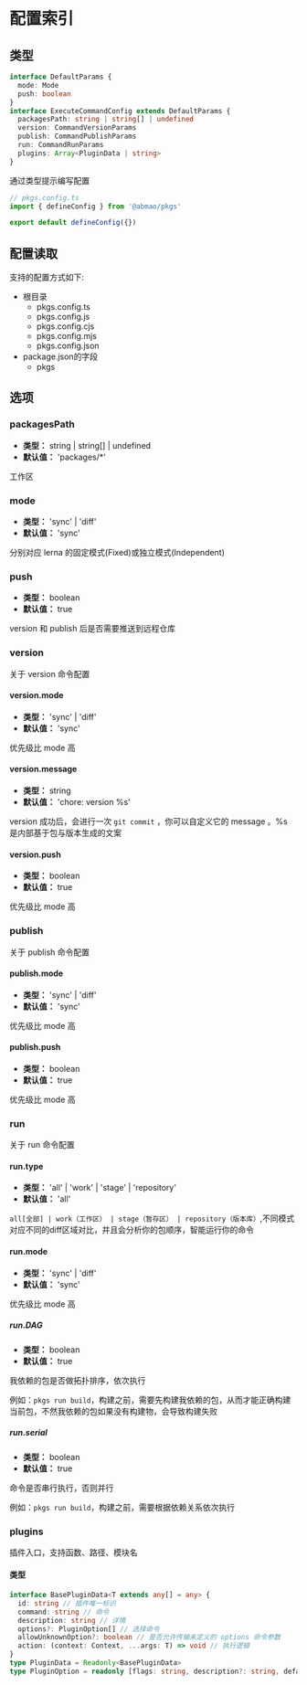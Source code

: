 # 配置索引

## 类型
```ts
interface DefaultParams {
  mode: Mode
  push: boolean
}
interface ExecuteCommandConfig extends DefaultParams {
  packagesPath: string | string[] | undefined
  version: CommandVersionParams
  publish: CommandPublishParams
  run: CommandRunParams
  plugins: Array<PluginData | string>
}
```

通过类型提示编写配置
```ts
// pkgs.config.ts
import { defineConfig } from '@abmao/pkgs'

export default defineConfig({})
```
## 配置读取
支持的配置方式如下:
- 根目录
  - pkgs.config.ts
  - pkgs.config.js
  - pkgs.config.cjs
  - pkgs.config.mjs
  - pkgs.config.json
- package.json的字段
  - pkgs
## 选项
### packagesPath
- __类型：__ string | string[] | undefined
- __默认值：__ 'packages/*'

工作区
### mode
- __类型：__ 'sync' | 'diff'
- __默认值：__ 'sync'

分别对应 lerna 的固定模式(Fixed)或独立模式(Independent)
### push
- __类型：__  boolean
- __默认值：__ true

version 和 publish 后是否需要推送到远程仓库
### version
关于 version 命令配置
#### version.mode
- __类型：__ 'sync' | 'diff'
- __默认值：__ 'sync'

优先级比 mode 高
#### version.message
- __类型：__ string
- __默认值：__ 'chore: version %s'

version 成功后，会进行一次 `git commit` ，你可以自定义它的 message 。%s 是内部基于包与版本生成的文案
#### version.push
- __类型：__ boolean
- __默认值：__ true

优先级比 mode 高
### publish
关于 publish 命令配置
#### publish.mode
- __类型：__ 'sync' | 'diff'
- __默认值：__  'sync'

优先级比 mode 高
#### publish.push
- __类型：__ boolean
- __默认值：__ true

优先级比 mode 高
### run
关于 run 命令配置
#### run.type
- __类型：__ 'all' | 'work' | 'stage' | 'repository'
- __默认值：__ 'all'

`all[全部] | work（工作区） | stage（暂存区） | repository（版本库）`,不同模式对应不同的diff区域对比，并且会分析你的包顺序，智能运行你的命令
#### run.mode
- __类型：__ 'sync' | 'diff'
- __默认值：__ 'sync'

优先级比 mode 高

##### run.DAG
- __类型：__ boolean
- __默认值：__ true

我依赖的包是否做拓扑排序，依次执行

例如：`pkgs run build`，构建之前，需要先构建我依赖的包，从而才能正确构建当前包，不然我依赖的包如果没有构建物，会导致构建失败

##### run.serial
- __类型：__ boolean
- __默认值：__ true

命令是否串行执行，否则并行

例如：`pkgs run build`，构建之前，需要根据依赖关系依次执行

### plugins
插件入口，支持函数、路径、模块名

#### 类型
```ts
interface BasePluginData<T extends any[] = any> {
  id: string // 插件唯一标识
  command: string // 命令
  description: string // 详情
  options?: PluginOption[] // 选择命令
  allowUnknownOption?: boolean // 是否允许传输未定义的 options 命令参数
  action: (context: Context, ...args: T) => void // 执行逻辑
}
type PluginData = Readonly<BasePluginData>
type PluginOption = readonly [flags: string, description?: string, defaultValue?: string | boolean]
```